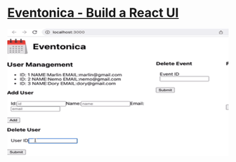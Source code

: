 # [Eventonica - Build a React UI](https://github.com/Techtonica/curriculum/blob/main/projects/eventonica-react/eventonica-react-ui.md)

![](/delete.gif)
